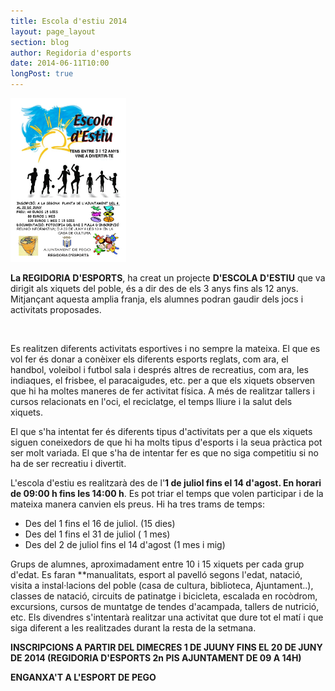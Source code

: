 ```yaml
---
title: Escola d'estiu 2014
layout: page_layout
section: blog
author: Regidoria d'esports
date: 2014-06-11T10:00
longPost: true
---
```


<a class="salone-image center" href="/images/news/20140611-escola-estiu.jpg" title="Escola d'estiu 2014">
    <img style="max-width: 185px;" src="/images/news/20140611-escola-estiu.jpg" alt="Escola d'estiu 2014" />
</a>

**La REGIDORIA D'ESPORTS**, ha creat un projecte **D'ESCOLA D'ESTIU** que va dirigit als xiquets del poble, és a dir des de els 3 anys fins als 12 anys. Mitjançant aquesta amplia franja, els alumnes podran gaudir dels jocs i activitats proposades.

<div id="extended">&nbsp;</div>

Es realitzen diferents activitats esportives i no sempre la mateixa. El que es vol fer és donar a conèixer els diferents esports reglats, com ara, el handbol, voleibol i futbol sala i després altres de recreatius, com ara, les indiaques, el frisbee, el paracaigudes, etc. per a que els xiquets observen que hi ha moltes maneres de fer activitat física. A més de realitzar tallers i cursos relacionats en l'oci, el reciclatge, el temps lliure i la salut dels xiquets.

El que s'ha intentat fer és diferents tipus d'activitats per a que els xiquets siguen coneixedors de que hi ha molts tipus d'esports i la seua pràctica pot ser molt variada. El que s'ha de intentar fer es que no siga competitiu si no ha de ser recreatiu i divertit.

L'escola d'estiu es realitzarà des de l'**1 de juliol fins el 14 d'agost. En horari de 09:00 h fins les 14:00 h**. Es pot triar el temps que volen participar i de la mateixa manera canvien els preus. Hi ha tres trams de temps:

- Des del 1 fins el 16  de juliol. (15 dies)
- Des del 1 fins el 31 de juliol ( 1 mes)
- Des del 2 de juliol fins el 14 d'agost (1 mes i mig)

Grups de alumnes, aproximadament entre 10 i 15 xiquets per cada grup d'edat. Es faran **manualitats, esport al pavelló segons l'edat, natació, visita a instal·lacions del poble (casa de cultura, biblioteca, Ajuntament..), classes de natació, circuits de patinatge i bicicleta, escalada en rocòdrom, excursions, cursos de muntatge de tendes d'acampada, tallers de nutrició, etc. Els divendres s'intentarà realitzar una activitat que dure tot el matí i que siga diferent a les realitzades durant la resta de la setmana.

<p class="center">
<strong>INSCRIPCIONS A PARTIR DEL DIMECRES 1 DE JUUNY FINS EL 20 DE JUNY DE 2014 (REGIDORIA D'ESPORTS 2n PIS AJUNTAMENT DE 09 A 14H)</strong>
</p>

<p class="center"><strong>ENGANXA'T A L'ESPORT DE PEGO</strong></p>